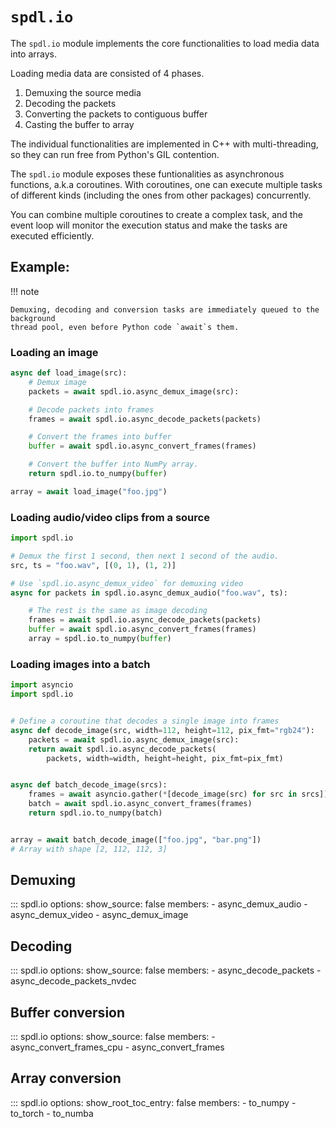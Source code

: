 # ``spdl.io``

The `spdl.io` module implements the core functionalities to load media data into arrays.

Loading media data are consisted of 4 phases.

1. Demuxing the source media
2. Decoding the packets
3. Converting the packets to contiguous buffer
4. Casting the buffer to array

The individual functionalities are implemented in C++ with multi-threading, so they can
run free from Python's GIL contention.

The `spdl.io` module exposes these funtionalities as asynchronous functions, a.k.a coroutines.
With coroutines, one can execute multiple tasks of different kinds (including the ones from
other packages) concurrently.

You can combine multiple coroutines to create a complex task, and the event loop will monitor
the execution status and make the tasks are executed efficiently.

## Example:

!!! note

    Demuxing, decoding and conversion tasks are immediately queued to the background
    thread pool, even before Python code `await`s them.

### Loading an image

```python
async def load_image(src):
    # Demux image
    packets = await spdl.io.async_demux_image(src):

    # Decode packets into frames
    frames = await spdl.io.async_decode_packets(packets)

    # Convert the frames into buffer
    buffer = await spdl.io.async_convert_frames(frames)

    # Convert the buffer into NumPy array.
    return spdl.io.to_numpy(buffer)

array = await load_image("foo.jpg")
```

### Loading audio/video clips from a source

```python
import spdl.io

# Demux the first 1 second, then next 1 second of the audio.
src, ts = "foo.wav", [(0, 1), (1, 2)]

# Use `spdl.io.async_demux_video` for demuxing video
async for packets in spdl.io.async_demux_audio("foo.wav", ts):

    # The rest is the same as image decoding
    frames = await spdl.io.async_decode_packets(packets)
    buffer = await spdl.io.async_convert_frames(frames)
    array = spdl.io.to_numpy(buffer)
```

### Loading images into a batch

```python
import asyncio
import spdl.io


# Define a coroutine that decodes a single image into frames
async def decode_image(src, width=112, height=112, pix_fmt="rgb24"):
    packets = await spdl.io.async_demux_image(src):
    return await spdl.io.async_decode_packets(
        packets, width=width, height=height, pix_fmt=pix_fmt)


async def batch_decode_image(srcs):
    frames = await asyncio.gather(*[decode_image(src) for src in srcs])
    batch = await spdl.io.async_convert_frames(frames)
    return spdl.io.to_numpy(batch)


array = await batch_decode_image(["foo.jpg", "bar.png"])
# Array with shape [2, 112, 112, 3]
```

## Demuxing

::: spdl.io
    options:
      show_source: false
      members:
      - async_demux_audio
      - async_demux_video
      - async_demux_image

## Decoding

::: spdl.io
    options:
      show_source: false
      members:
      - async_decode_packets
      - async_decode_packets_nvdec

## Buffer conversion

::: spdl.io
    options:
      show_source: false
      members:
      - async_convert_frames_cpu
      - async_convert_frames

## Array conversion

::: spdl.io
    options:
      show_root_toc_entry: false
      members:
      - to_numpy
      - to_torch
      - to_numba
